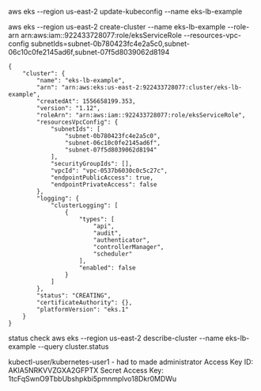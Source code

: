 aws eks --region us-east-2 update-kubeconfig --name eks-lb-example

aws eks --region us-east-2 create-cluster --name eks-lb-example --role-arn arn:aws:iam::922433728077:role/eksServiceRole --resources-vpc-config subnetIds=subnet-0b780423fc4e2a5c0,subnet-06c10c0fe2145ad6f,subnet-07f5d8039062d8194
```
{
    "cluster": {
        "name": "eks-lb-example",
        "arn": "arn:aws:eks:us-east-2:922433728077:cluster/eks-lb-example",
        "createdAt": 1556658199.353,
        "version": "1.12",
        "roleArn": "arn:aws:iam::922433728077:role/eksServiceRole",
        "resourcesVpcConfig": {
            "subnetIds": [
                "subnet-0b780423fc4e2a5c0",
                "subnet-06c10c0fe2145ad6f",
                "subnet-07f5d8039062d8194"
            ],
            "securityGroupIds": [],
            "vpcId": "vpc-0537b6030c0c5c27c",
            "endpointPublicAccess": true,
            "endpointPrivateAccess": false
        },
        "logging": {
            "clusterLogging": [
                {
                    "types": [
                        "api",
                        "audit",
                        "authenticator",
                        "controllerManager",
                        "scheduler"
                    ],
                    "enabled": false
                }
            ]
        },
        "status": "CREATING",
        "certificateAuthority": {},
        "platformVersion": "eks.1"
    }
}
```
status check
aws eks --region us-east-2 describe-cluster --name eks-lb-example --query cluster.status

kubectl-user/kubernetes-user1 - had to made administrator
Access Key ID: AKIA5NRKVVZGXA2GFPTX
Secret Access Key: 1tcFqSwnO9TbbUbshpkbi5pmnmplvo18Dkr0MDWu

